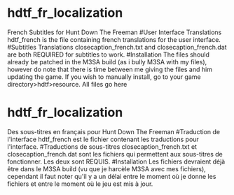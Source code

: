 # hdtf_fr_localization
French Subtitles for Hunt Down The Freeman
#User Interface Translations
hdtf_french is the file containing french translations for the user interface.
#Subtitles Translations
closecaption_french.txt and closecaption_french.dat are both REQUIRED for subtitles to work.
#Installation
The files should already be patched in the M3SA build (as i bully M3SA with my files), however do note that there is time between me giving the files and him updating the game.
If you wish to manually install, go to your game directory>hdtf>resource. All files go here

# hdtf_fr_localization
Des sous-titres en français pour Hunt Down The Freeman
#Traduction de l'interface
hdtf_french est le fichier contenant les traductions pour l'interface.
#Traductions de sous-titres
closecaption_french.txt et closecaption_french.dat sont les fichiers qui permettent aux sous-titres de fonctionner. Les deux sont REQUIS.
#Installation
Les fichiers devraient déjà être dans le M3SA build (vu que je harcèle M3SA avec mes fichiers), cependant il faut noter qu'il y a un délai entre le moment où je donne les fichiers et entre le moment où le jeu est mis à jour.
